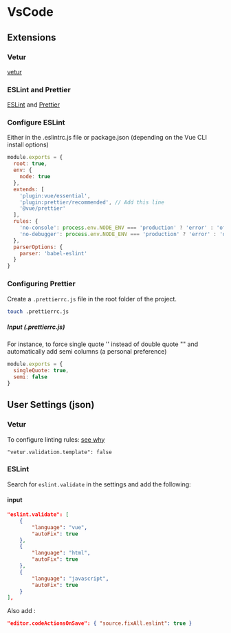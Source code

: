 # VsCode

## Extensions

### Vetur

[vetur](https://marketplace.visualstudio.com/items?itemName=octref.vetur)

### ESLint and Prettier

[ESLint](https://marketplace.visualstudio.com/items?itemName=dbaeumer.vscode-eslint) and [Prettier](https://marketplace.visualstudio.com/items?itemName=esbenp.prettier-vscode)

### Configure ESLint

Either in the .eslintrc.js file or package.json (depending on the Vue CLI install options)

```js {8}
module.exports = {
  root: true,
  env: {
    node: true
  },
  extends: [
    'plugin:vue/essential',
    'plugin:prettier/recommended', // Add this line
    '@vue/prettier'
  ],
  rules: {
    'no-console': process.env.NODE_ENV === 'production' ? 'error' : 'off',
    'no-debugger': process.env.NODE_ENV === 'production' ? 'error' : 'off'
  },
  parserOptions: {
    parser: 'babel-eslint'
  }
}
```

### Configuring Prettier

Create a `.prettierrc.js` file in the root folder of the project.

```bash
touch .prettierrc.js
```

##### Input (.prettierrc.js)

For instance, to force single quote '' instead of double quote "" and automatically add semi columns (a personal preference)

```js
module.exports = {
  singleQuote: true,
  semi: false
}
```

## User Settings (json)

### Vetur

To configure linting rules: [see why](https://vuejs.github.io/vetur/linting-error.html#linting-for-template)

```
"vetur.validation.template": false
```

### ESLint

Search for `eslint.validate` in the settings and add the following:

#### input

```json
"eslint.validate": [
    {
        "language": "vue",
        "autoFix": true
    },
    {
        "language": "html",
        "autoFix": true
    },
    {
        "language": "javascript",
        "autoFix": true
    }
],
```

Also add :

```json
"editor.codeActionsOnSave": { "source.fixAll.eslint": true }
```
